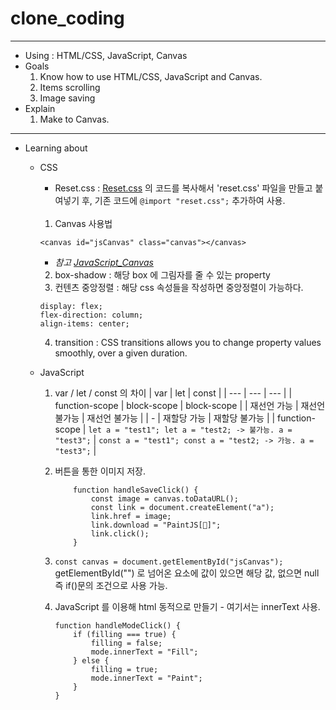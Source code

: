 # clone_coding
-----
* Using : HTML/CSS, JavaScript, Canvas
* Goals
    1. Know how to use HTML/CSS, JavaScript and Canvas.
    2. Items scrolling
    3. Image saving
* Explain
    1. Make to Canvas.
-----
* Learning about
    - CSS
        - Reset.css : [Reset.css](https://meyerweb.com/eric/tools/css/reset/) 의 코드를 복사해서 'reset.css' 파일을 만들고 붙여넣기 후, 기존 코드에 ```@import "reset.css";``` 추가하여 사용.<br></br>
        1. Canvas 사용법
        ```
        <canvas id="jsCanvas" class="canvas"></canvas>
        ```
        - <i>참고
        [JavaScript_Canvas](https://developer.mozilla.org/en-US/docs/Web/API/Canvas_API/Tutorial)</i>
    
        2. box-shadow : 해당 box 에 그림자를 줄 수 있는 property
        3. 컨텐츠 중앙정렬 : 해당 css 속성들을 작성하면 중앙정렬이 가능하다.
        ```
        display: flex;
        flex-direction: column;
        align-items: center;
        ```
        4. transition : CSS transitions allows you to change property values smoothly, over a given duration.

    - JavaScript
        1. var / let / const 의 차이
            |  var  |  let  |  const  |
            | --- | --- | --- |
            |  function-scope  |  block-scope   |  block-scope   |
            |  재선언 가능  |  재선언 불가능   |  재선언 불가능   |
            |  -  |  재할당 가능   |  재할당 불가능   |
            |  function-scope  |  ``` let a = "test1"; let a = "test2; -> 불가능. a = "test3"; ```   |  ``` const a = "test1"; const a = "test2; -> 가능. a = "test3"; ```   |


        2. 버튼을 통한 이미지 저장.
            ```
                function handleSaveClick() {
                    const image = canvas.toDataURL();
                    const link = document.createElement("a");
                    link.href = image;
                    link.download = "PaintJS[🎨]";
                    link.click();
                }
            ```
        3. ``` const canvas = document.getElementById("jsCanvas"); ``` getElementById("") 로 넘어온 요소에 값이 있으면 해당 값, 없으면 null 즉 if()문의 조건으로 사용 가능.

        4. JavaScript 를 이용해 html 동적으로 만들기 - 여기서는 innerText 사용.
            ```
            function handleModeClick() {
                if (filling === true) {
                    filling = false;
                    mode.innerText = "Fill";
                } else {
                    filling = true;
                    mode.innerText = "Paint";
                }
            }
            ```